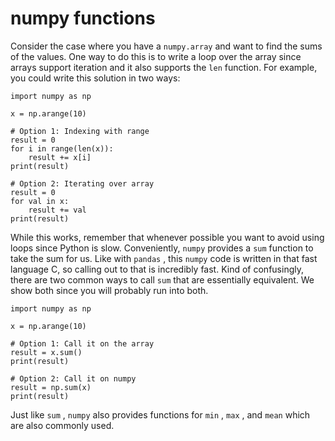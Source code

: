 # numpy functions

Consider the case where you have a `numpy.array` and want to find the sums of the values. One way to do this is to write a loop over the array since arrays support iteration and it also supports the `len` function. For example, you could write this solution in two ways:

```{snippet}
import numpy as np

x = np.arange(10)

# Option 1: Indexing with range
result = 0
for i in range(len(x)):
    result += x[i]
print(result)

# Option 2: Iterating over array
result = 0
for val in x:
    result += val
print(result)
```

While this works, remember that whenever possible you want to avoid using loops since Python is slow. Conveniently, `numpy` provides a `sum` function to take the sum for us. Like with `pandas` , this `numpy` code is written in that fast language C, so calling out to that is incredibly fast. Kind of confusingly, there are two common ways to call `sum` that are essentially equivalent. We show both since you will probably run into both.

```{snippet}
import numpy as np

x = np.arange(10)

# Option 1: Call it on the array
result = x.sum()
print(result)

# Option 2: Call it on numpy
result = np.sum(x)
print(result)
```

Just like `sum` , `numpy` also provides functions for `min` , `max` , and `mean` which are also commonly used.
